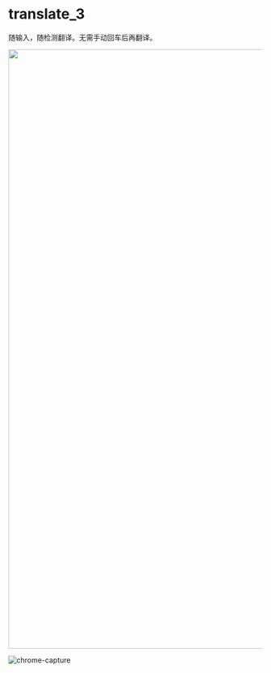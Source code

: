 # translate_3

随输入，随检测翻译。无需手动回车后再翻译。

<img width="1187"  src="https://user-images.githubusercontent.com/26485327/82749657-a9333b00-9de5-11ea-855c-c42dbe520232.png">

![chrome-capture](https://user-images.githubusercontent.com/26485327/82749709-121ab300-9de6-11ea-977b-65845bab2e4d.gif)
